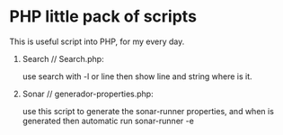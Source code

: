 # PHP little pack of scripts
This is useful script into PHP, for my every day.

1. Search // Search.php:

	use search with -l or line then show line and string where is it.



2. Sonar // generador-properties.php:

	use this script to generate the sonar-runner properties, and when is generated then automatic run sonar-runner -e

